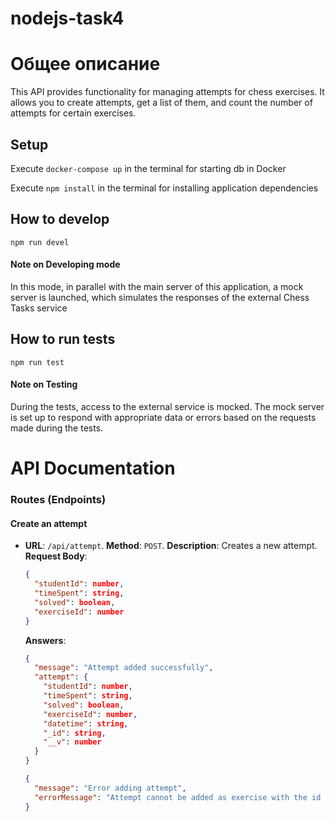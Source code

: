 # nodejs-task4

# Общее описание
This API provides functionality for managing attempts for chess exercises. It allows you to create attempts, get a list of them, and count the number of attempts for certain exercises.

## Setup

Execute `docker-compose up` in the terminal for starting db in Docker

Execute `npm install` in the terminal for installing application dependencies


## How to develop

```
npm run devel
```

#### Note on Developing mode
In this mode, in parallel with the main server of this application, a mock server is launched, which simulates the responses of the external Chess Tasks service

## How to run tests

```
npm run test
```

#### Note on Testing

During the tests, access to the external service is mocked. The mock server is set up to respond with appropriate data or errors based on the requests made during the tests.


# API Documentation

### Routes (Endpoints)

#### Create an attempt

- **URL**: `/api/attempt`.
**Method**: `POST`.
**Description**: Creates a new attempt.
**Request Body**:
  ```json
  {
    "studentId": number,
    "timeSpent": string,
    "solved": boolean,
    "exerciseId": number
  }
  ```
  **Answers**:
  ```json
  {
    "message": "Attempt added successfully",
    "attempt": {
      "studentId": number,
      "timeSpent": string,
      "solved": boolean,
      "exerciseId": number,
      "datetime": string,
      "_id": string,
      "__v": number
    }
  }
  ```
  ```json
  {
    "message": "Error adding attempt",
    "errorMessage": "Attempt cannot be added as exercise with the id 12 does not exist"
  } 
  ```